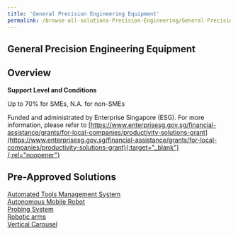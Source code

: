 ```yaml
---
title: 'General Precision Engineering Equipment'
permalink: /browse-all-solutions-Precision-Engineering/General-Precision-Engineering-Equipment
---
```


## General Precision Engineering Equipment
## Overview

**Support Level and Conditions**

Up to 70% for SMEs, N.A. for non-SMEs

Funded and administrated by Enterprise Singapore (ESG). For more information, please refer to
[https://www.enterprisesg.gov.sg/financial-assistance/grants/for-local-companies/productivity-solutions-grant](https://www.enterprisesg.gov.sg/financial-assistance/grants/for-local-companies/productivity-solutions-grant){:target="_blank"}{:rel="noopener"}

## Pre-Approved Solutions

<a href='/productivity-solutions-grant/solutionrepo/solution22' target='_blank'>Automated Tools Management System</a><br>
<a href='/productivity-solutions-grant/solutionrepo/solution25' target='_blank'>Autonomous Mobile Robot</a><br>
<a href='/productivity-solutions-grant/solutionrepo/solution91' target='_blank'>Probing System</a><br>
<a href='/productivity-solutions-grant/solutionrepo/solution102' target='_blank'>Robotic arms</a><br>
<a href='/productivity-solutions-grant/solutionrepo/solution158' target='_blank'>Vertical Carousel</a><br>
